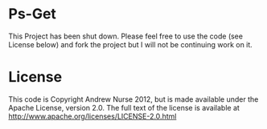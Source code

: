Ps-Get
======

This Project has been shut down. Please feel free to use the code (see License below) and fork the project but I will not be continuing work on it.

License
======
This code is Copyright Andrew Nurse 2012, but is made available under the Apache License, version 2.0. The full text of the license is available at http://www.apache.org/licenses/LICENSE-2.0.html
